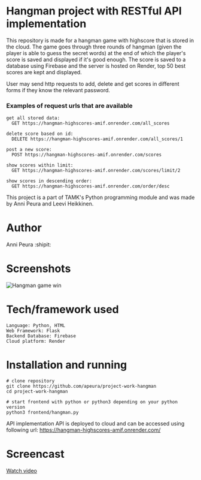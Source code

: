 # Hangman project with RESTful API implementation
This repository is made for a hangman game with highscore that is stored in the cloud. The game goes through three rounds of hangman (given the player is able to guess the secret words) at the end of which the player's score is saved and displayed if it's good enough. The score is saved to a database using Firebase and the server is hosted on Render, top 50 best scores are kept and displayed.

User may send http requests to add, delete and get scores in different forms if they know the relevant password.

### Examples of request urls that are available
```
get all stored data:
  GET https://hangman-highscores-amif.onrender.com/all_scores
 
delete score based on id:
  DELETE https://hangman-highscores-amif.onrender.com/all_scores/1
  
post a new score:
  POST https://hangman-highscores-amif.onrender.com/scores
 
show scores within limit:
  GET https://hangman-highscores-amif.onrender.com/scores/limit/2
  
show scores in descending order:
  GET https://hangman-highscores-amif.onrender.com/order/desc
```

This project is a part of TAMK's Python programming module and was made by Anni Peura and Leevi Heikkinen.
# Author
Anni Peura :shipit:

# Screenshots
![Hangman game win](https://user-images.githubusercontent.com/113358099/235179778-35753261-36dd-428a-93d2-1211604dd15b.jpg)

# Tech/framework used 
```
Language: Python, HTML
Web Framework: Flask
Backend Database: Firebase
Cloud platform: Render
```

# Installation and running
```
# clone repository
git clone https://github.com/apeura/project-work-hangman
cd project-work-hangman

# start frontend with python or python3 depending on your python version
python3 frontend/hangman.py
```

API implementation
API is deployed to cloud and can be accessed using following url:
https://hangman-highscores-amif.onrender.com/

# Screencast
[Watch video](https://youtu.be/22FnxVjrZVM)

